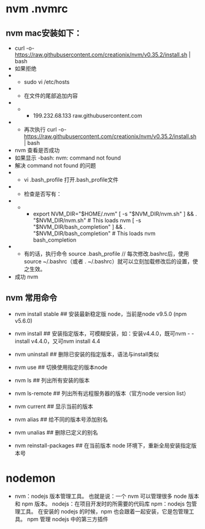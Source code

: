 # nvm .nvmrc
## nvm mac安装如下：
- curl -o- https://raw.githubusercontent.com/creationix/nvm/v0.35.2/install.sh | bash
- 如果拒绝 
- - sudo vi /etc/hosts
- - 在文件的尾部追加内容 
- - - 199.232.68.133 raw.githubusercontent.com
- - 再次执行 curl -o- https://raw.githubusercontent.com/creationix/nvm/v0.35.2/install.sh | bash
- nvm 查看是否成功
- 如果显示 -bash: nvm: command not found
- 解决 command not found 的问题
- - vi .bash_profile 打开.bash_profile文件
- - 检查是否写有：
- - - export NVM_DIR="$HOME/.nvm"
[ -s "$NVM_DIR/nvm.sh" ] && \. "$NVM_DIR/nvm.sh" # This loads nvm
[ -s "$NVM_DIR/bash_completion" ] && \. "$NVM_DIR/bash_completion"  # This loads nvm bash_completion
- - 有的话，执行命令 source .bash_profile // 每次修改.bashrc后，使用source ~/.bashrc（或者 . ~/.bashrc）就可以立刻加载修改后的设置，使之生效。
- 成功 nvm
## nvm 常用命令
- nvm install stable ## 安装最新稳定版 node，当前是node v9.5.0 (npm v5.6.0)

- nvm install <version> ## 安装指定版本，可模糊安装，如：安装v4.4.0，既可nvm - - install v4.4.0，又可nvm install 4.4

- nvm uninstall <version> ## 删除已安装的指定版本，语法与install类似

- nvm use <version> ## 切换使用指定的版本node

- nvm ls ## 列出所有安装的版本

- nvm ls-remote ## 列出所有远程服务器的版本（官方node version list）

- nvm current ## 显示当前的版本

- nvm alias <name> <version> ## 给不同的版本号添加别名

- nvm unalias <name> ## 删除已定义的别名

- nvm reinstall-packages <version> ## 在当前版本 node 环境下，重新全局安装指定版本号
# nodemon
- nvm：nodejs 版本管理工具。
也就是说：一个 nvm 可以管理很多 node 版本和 npm 版本。
nodejs：在项目开发时的所需要的代码库
npm：nodejs 包管理工具。
在安装的 nodejs 的时候，npm 也会跟着一起安装，它是包管理工具。
npm 管理 nodejs 中的第三方插件

